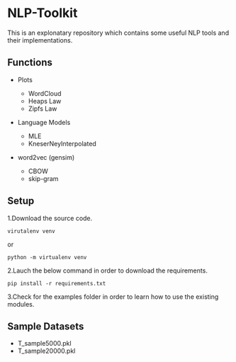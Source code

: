 # NLP-Toolkit
This is an explonatary repository which contains some useful NLP tools and their implementations.
 
## Functions
 - Plots
   - WordCloud
   - Heaps Law
   - Zipfs Law
  
 - Language Models
   - MLE
   - KneserNeyInterpolated
  
 - word2vec (gensim)
   - CBOW
   - skip-gram
  
## Setup
1.Download the source code.
 ```
 virutalenv venv
 ```
or
 ```
 python -m virtualenv venv
 ```

2.Lauch the below command in order to download the requirements.
 ```
 pip install -r requirements.txt
 ```
3.Check for the examples folder in order to learn how to use the existing modules.

## Sample Datasets
- T_sample5000.pkl
- T_sample20000.pkl
